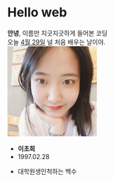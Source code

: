 
<h1>Hello web</h1>
<strong>안녕</strong>, 이름만 지긋지긋하게 들어본 코딩<br>
오늘 <u>4월 29일</u> 널 처음 배우는 날이야.<br>
<img src="사진.jpg" width="40%"><br>
<ul>
<li><strong>이초희</strong></li>
<li>1997.02.28</li>
</ul>
<ul>
<li>대학원생인척하는 백수</li>
</ul>

